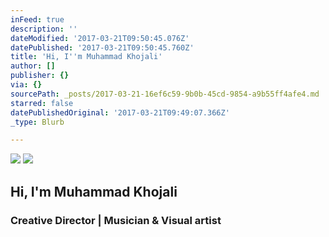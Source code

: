 ```yaml
---
inFeed: true
description: ''
dateModified: '2017-03-21T09:50:45.076Z'
datePublished: '2017-03-21T09:50:45.760Z'
title: 'Hi, ​I''m Muhammad Khojali'
author: []
publisher: {}
via: {}
sourcePath: _posts/2017-03-21-16ef6c59-9b0b-45cd-9854-a9b55ff4afe4.md
starred: false
datePublishedOriginal: '2017-03-21T09:49:07.366Z'
_type: Blurb

---
```

![](https://the-grid-user-content.s3-us-west-2.amazonaws.com/68182c35-c90c-4f72-9230-9854a3a60e9e.png)
![](https://s3-us-west-2.amazonaws.com/the-grid-img/p/8e57c30650caee0dbf283efd056e879756420c5d.png)

## Hi, ​I'm Muhammad Khojali

### Creative Director | Musician & Visual artist